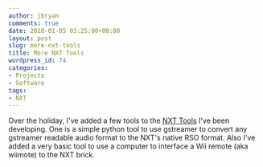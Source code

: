 ```yaml
---
author: jbryan
comments: true
date: 2010-01-05 03:25:00+00:00
layout: post
slug: more-nxt-tools
title: More NXT Tools
wordpress_id: 74
categories:
- Projects
- Software
tags:
- NXT
---
```


Over the holiday, I've added a few tools to the [NXT Tools](http://github.com/jbryan/nxt-tools) I've been developing.  One is a simple python tool to use gstreamer to convert any gstreamer readable audio format to the NXT's native RSO format.  Also I've added a very basic tool to use a computer to interface a Wii remote (aka wiimote) to the NXT brick.
